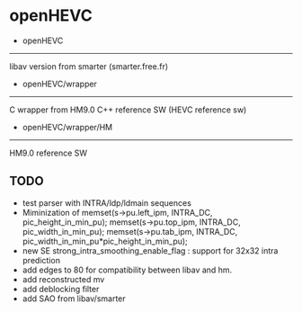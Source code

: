 openHEVC
========


- openHEVC
----------
libav version from smarter (smarter.free.fr)

- openHEVC/wrapper
----------
C wrapper from HM9.0 C++ reference SW (HEVC reference sw)

- openHEVC/wrapper/HM
----------
HM9.0 reference SW


TODO
----------
- test parser with INTRA/ldp/ldmain sequences
- Miminization of 
    memset(s->pu.left_ipm, INTRA_DC, pic_height_in_min_pu);
    memset(s->pu.top_ipm, INTRA_DC, pic_width_in_min_pu);
    memset(s->pu.tab_ipm, INTRA_DC, pic_width_in_min_pu*pic_height_in_min_pu);
- new SE strong_intra_smoothing_enable_flag :
	support for 32x32 intra prediction
- add edges to 80 for compatibility between libav and hm.
- add reconstructed mv
- add deblocking filter
- add SAO from libav/smarter